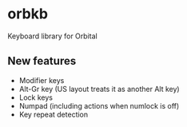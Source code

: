 # orbkb

Keyboard library for Orbital

## New features

- Modifier keys
- Alt-Gr key (US layout treats it as another Alt key)
- Lock keys
- Numpad (including actions when numlock is off)
- Key repeat detection
